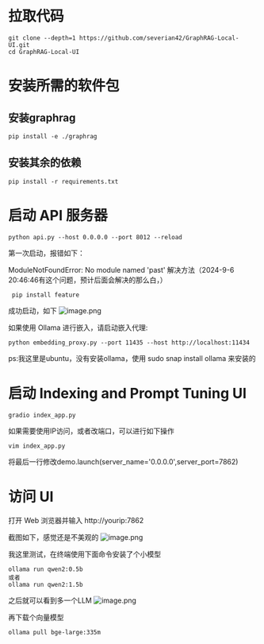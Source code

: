 # 拉取代码

```shell
git clone --depth=1 https://github.com/severian42/GraphRAG-Local-UI.git
cd GraphRAG-Local-UI
```
# 安装所需的软件包
## 安装graphrag

```shell
pip install -e ./graphrag
```
## 安装其余的依赖

```
pip install -r requirements.txt
```


# 启动 API 服务器

```
python api.py --host 0.0.0.0 --port 8012 --reload
```
第一次启动，报错如下：

ModuleNotFoundError: No module named 'past'
解决方法（2024-9-6 20:46:46有这个问题，预计后面会解决的那么白，）

```
 pip install feature
```

成功启动，如下
![image.png](https://gitee.com/hxc8/images9/raw/master/img/202409062058756.png)


如果使用 Ollama 进行嵌入，请启动嵌入代理:

```
python embedding_proxy.py --port 11435 --host http://localhost:11434
```

ps:我这里是ubuntu，没有安装ollama，使用 sudo snap install ollama 来安装的

# 启动 Indexing and Prompt Tuning UI

```shell
gradio index_app.py
```
如果需要使用IP访问，或者改端口，可以进行如下操作

```
vim index_app.py
```
将最后一行修改demo.launch(server_name='0.0.0.0',server_port=7862)

# 访问 UI
打开 Web 浏览器并输入 http://yourip:7862


截图如下，感觉还是不美观的
![image.png](https://gitee.com/hxc8/images9/raw/master/img/202409062116950.png)

我这里测试，在终端使用下面命令安装了个小模型

```
ollama run qwen2:0.5b
或者
ollama run qwen2:1.5b
```
之后就可以看到多一个LLM
![image.png](https://gitee.com/hxc8/images9/raw/master/img/202409062139624.png)

再下载个向量模型

```
ollama pull bge-large:335m
```


